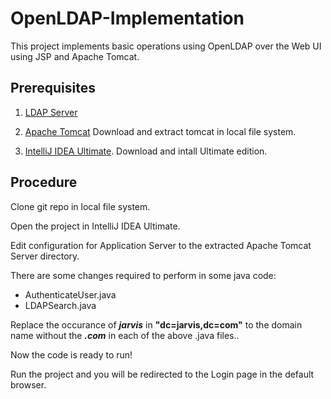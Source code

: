 # OpenLDAP-Implementation
This project implements basic operations using OpenLDAP over the Web UI using JSP and Apache Tomcat.

## Prerequisites

1. [LDAP Server](Installation/Installation.md)

2. [Apache Tomcat](http://mirrors.wuchna.com/apachemirror/tomcat/tomcat-9/v9.0.11/bin/apache-tomcat-9.0.11.tar.gz)
Download and extract tomcat in local file system.

3. [IntelliJ IDEA Ultimate](https://www.jetbrains.com/idea/download).
Download and intall Ultimate edition.

## Procedure

Clone git repo in local file system.

Open the project in IntelliJ IDEA Ultimate.

Edit configuration for Application Server to the extracted Apache Tomcat Server directory.

There are some changes required to perform in some java code:
  - AuthenticateUser.java
  - LDAPSearch.java

Replace the occurance of **_jarvis_** in **"dc=jarvis,dc=com"** to the domain name without the **_.com_** in each of the above .java files..

Now the code is ready to run!

Run the project and you will be redirected to the Login page in the default browser.
